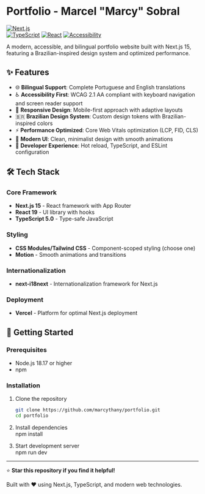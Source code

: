 # Portfolio - Marcel "Marcy" Sobral

[![Next.js](https://img.shields.io/badge/Next.js-15.0-black?style=for-the-badge&logo=next.js)](https://nextjs.org/)  
[![TypeScript](https://img.shields.io/badge/TypeScript-5.0-blue?style=for-the-badge&logo=typescript)](https://www.typescriptlang.org/)
[![React](https://img.shields.io/badge/React-18-61dafb?style=for-the-badge&logo=react)](https://reactjs.org/)
[![Accessibility](https://img.shields.io/badge/Accessibility-WCAG_2.1_AA-success?style=for-the-badge)](https://www.w3.org/WAI/standards-guidelines/wcag/)

A modern, accessible, and bilingual portfolio website built with Next.js 15, featuring a Brazilian-inspired design system and optimized performance.

## ✨ Features

- 🌐 **Bilingual Support**: Complete Portuguese and English translations
- ♿ **Accessibility First**: WCAG 2.1 AA compliant with keyboard navigation and screen reader support
- 📱 **Responsive Design**: Mobile-first approach with adaptive layouts
- 🇧🇷 **Brazilian Design System**: Custom design tokens with Brazilian-inspired colors
- ⚡ **Performance Optimized**: Core Web Vitals optimization (LCP, FID, CLS)
- 🎨 **Modern UI**: Clean, minimalist design with smooth animations
- 🔧 **Developer Experience**: Hot reload, TypeScript, and ESLint configuration

## 🛠️ Tech Stack

### Core Framework

- **Next.js 15** - React framework with App Router
- **React 19** - UI library with hooks
- **TypeScript 5.0** - Type-safe JavaScript

### Styling

- **CSS Modules/Tailwind CSS** - Component-scoped styling (choose one)
- **Motion** - Smooth animations and transitions

### Internationalization

- **next-i18next** - Internationalization framework for Next.js

### Deployment

- **Vercel** - Platform for optimal Next.js deployment

## 🚀 Getting Started

### Prerequisites

- Node.js 18.17 or higher
- npm

### Installation

1. Clone the repository

   ```bash
   git clone https://github.com/marcythany/portfolio.git
   cd portfolio

   ```

2. Install dependencies  
   npm install

3. Start development server  
   npm run dev

---

⭐ **Star this repository if you find it helpful!**

Built with ❤️ using Next.js, TypeScript, and modern web technologies.
